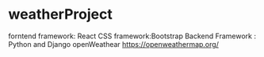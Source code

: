 # weatherProject
forntend framework: React
CSS framework:Bootstrap
Backend Framework : Python and Django
openWeathear https://openweathermap.org/
